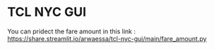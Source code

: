 # TCL NYC GUI
You can pridect the fare amount in this link :
https://share.streamlit.io/arwaessa/tcl-nyc-gui/main/fare_amount.py
